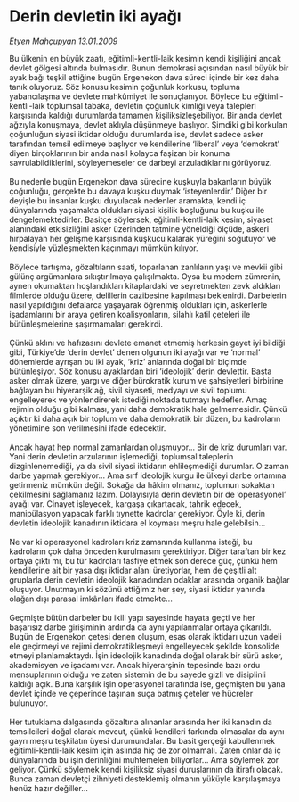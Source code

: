 # Derin devletin iki ayağı

*Etyen Mahçupyan 13.01.2009*

<div class="taraf_structure_2col_1zq">
<div class="margen_n">



 <p>Bu ülkenin en büyük zaafı, eğitimli-kentli-laik kesimin kendi kişiliğini ancak devlet gölgesi altında bulmasıdır. Bunun demokrasi açısından nasıl büyük bir ayak bağı teşkil ettiğine bugün Ergenekon dava süreci içinde bir kez daha tanık oluyoruz. Söz konusu kesimin çoğunluk korkusu, topluma yabancılaşma ve devlete mahkûmiyet ile sonuçlanıyor. Böylece bu eğitimli-kentli-laik toplumsal tabaka, devletin çoğunluk kimliği veya talepleri karşısında kaldığı durumlarda tamamen kişiliksizleşebiliyor. Bir anda devlet ağzıyla konuşmaya, devlet aklıyla düşünmeye başlıyor. Şimdiki gibi korkulan çoğunluğun siyasi iktidar olduğu durumlarda ise, devlet sadece asker tarafından temsil edilmeye başlıyor ve kendilerine ‘liberal’ veya ‘demokrat’ diyen birçoklarının bir anda nasıl kolayca faşizan bir konuma savrulabildiklerini, söyleyemeseler de darbeyi arzuladıklarını görüyoruz. <br/><br/>Bu nedenle bugün Ergenekon dava sürecine kuşkuyla bakanların büyük çoğunluğu, gerçekte bu davaya kuşku duymak ‘isteyenlerdir.’ Diğer bir deyişle bu insanlar kuşku duyulacak nedenler aramakta, kendi iç dünyalarında yaşamakta oldukları siyasi kişilik boşluğunu bu kuşku ile dengelemektedirler. Basitçe söylersek, eğitimli-kentli-laik kesim, siyaset alanındaki etkisizliğini asker üzerinden tatmine yöneldiği ölçüde, askeri hırpalayan her gelişme karşısında kuşkucu kalarak yüreğini soğutuyor ve kendisiyle yüzleşmekten kaçınmayı mümkün kılıyor. <br/><br/>Böylece tartışma, gözaltıların saati, toparlanan zanlıların yaşı ve mevkii gibi gülünç argümanlara sıkıştırılmaya çalışılmakta. Oysa bu modern zümrenin, aynen okumaktan hoşlandıkları kitaplardaki ve seyretmekten zevk aldıkları filmlerde olduğu üzere, delillerin cazibesine kapılması beklenirdi. Darbelerin nasıl yapıldığını defalarca yaşayarak öğrenmiş oldukları için, askerlerle işadamlarını bir araya getiren koalisyonların, silahlı katil çeteleri ile bütünleşmelerine şaşırmamaları gerekirdi. <br/><br/>Çünkü aklını ve hafızasını devlete emanet etmemiş herkesin gayet iyi bildiği gibi, Türkiye’de ‘derin devlet’ denen olgunun iki ayağı var ve ‘normal’ dönemlerde ayrışan bu iki ayak, ‘kriz’ anlarında doğal bir biçimde bütünleşiyor. Söz konusu ayaklardan biri ‘ideolojik’ derin devlettir. Başta asker olmak üzere, yargı ve diğer bürokratik kurum ve şahsiyetleri birbirine bağlayan bu hiyerarşik ağ, sivil siyaseti, medyayı ve sivil toplumu engelleyerek ve yönlendirerek istediği noktada tutmayı hedefler. Amaç rejimin olduğu gibi kalması, yani daha demokratik hale gelmemesidir. Çünkü açıktır ki daha açık bir toplum ve daha demokratik bir düzen, bu kadroların yönetimine son verilmesini ifade edecektir. <br/><br/>Ancak hayat hep normal zamanlardan oluşmuyor... Bir de kriz durumları var. Yani derin devletin arzularının işlemediği, toplumsal taleplerin dizginlenemediği, ya da sivil siyasi iktidarın ehlileşmediği durumlar. O zaman darbe yapmak gerekiyor... Ama sırf ideolojik kurgu ile ülkeyi darbe ortamına getirmeniz mümkün değil. Sokağa da hâkim olmanız, toplumun sokaktan çekilmesini sağlamanız lazım. Dolayısıyla derin devletin bir de ‘operasyonel’ ayağı var. Cinayet işleyecek, kargaşa çıkartacak, tahrik edecek, manipülasyon yapacak farklı tıynette kadrolar gerekiyor. Öyle ki, derin devletin ideolojik kanadının iktidara el koyması meşru hale gelebilsin... <br/><br/>Ne var ki operasyonel kadroları kriz zamanında kullanma isteği, bu kadroların çok daha önceden kurulmasını gerektiriyor. Diğer taraftan bir kez ortaya çıktı mı, bu tür kadroları tasfiye etmek son derece güç, çünkü hem kendilerine ait bir yasa dışı iktidar alanı üretiyorlar, hem de çeşitli alt gruplarla derin devletin ideolojik kanadından odaklar arasında organik bağlar oluşuyor. Unutmayın ki sözünü ettiğimiz her şey, siyasi iktidar yanında olağan dışı parasal imkânları ifade etmekte... <br/><br/>Geçmişte bütün darbeler bu ikili yapı sayesinde hayata geçti ve her başarısız darbe girişiminin ardında da aynı yapılanmalar ortaya çıkarıldı. Bugün de Ergenekon çetesi denen oluşum, esas olarak iktidarı uzun vadeli ele geçirmeyi ve rejimi demokratikleşmeyi engelleyecek şekilde konsolide etmeyi planlamaktaydı. İşin ideolojik kanadında doğal olarak bir sürü asker, akademisyen ve işadamı var. Ancak hiyerarşinin tepesinde bazı ordu mensuplarının olduğu ve zaten sistemin de bu sayede gizli ve disiplinli kaldığı açık. Buna karşılık işin operasyonel tarafında ise, geçmişten bu yana devlet içinde ve çeperinde taşınan suça batmış çeteler ve hücreler bulunuyor. <br/><br/>Her tutuklama dalgasında gözaltına alınanlar arasında her iki kanadın da temsilcileri doğal olarak mevcut, çünkü kendileri farkında olmasalar da aynı gayrı meşru teşkilatın üyesi durumundalar. Bu basit gerçeği kabullenmek eğitimli-kentli-laik kesim için aslında hiç de zor olmamalı. Zaten onlar da iç dünyalarında bu işin derinliğini muhtemelen biliyorlar... Ama söylemek zor geliyor. Çünkü söylemek kendi kişiliksiz siyasi duruşlarının da itirafı olacak. Bunca zaman devletçi zihniyeti desteklemiş olmanın yüküyle karşılaşmaya henüz hazır değiller...</p>

<br/>


<div id="taraf_not">
</div>

</div>


</div>
